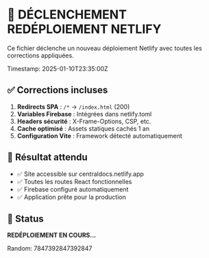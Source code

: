 # 🔄 DÉCLENCHEMENT REDÉPLOIEMENT NETLIFY

Ce fichier déclenche un nouveau déploiement Netlify avec toutes les corrections appliquées.

Timestamp: 2025-01-10T23:35:00Z

## ✅ Corrections incluses

1. **Redirects SPA** : `/*` → `/index.html` (200)
2. **Variables Firebase** : Intégrées dans netlify.toml
3. **Headers sécurité** : X-Frame-Options, CSP, etc.
4. **Cache optimisé** : Assets statiques cachés 1 an
5. **Configuration Vite** : Framework détecté automatiquement

## 🎯 Résultat attendu

- ✅ Site accessible sur centraldocs.netlify.app
- ✅ Toutes les routes React fonctionnelles
- ✅ Firebase configuré automatiquement
- ✅ Application prête pour la production

## 🚀 Status

**REDÉPLOIEMENT EN COURS...**

Random: 7847392847392847